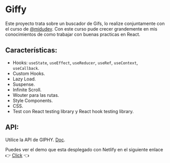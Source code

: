 # Giffy

Este proyecto trata sobre un buscador de Gifs, lo realize conjuntamente con el curso de [@midudev](https://github.com/midudev). Con este curso pude crecer grandemente en mis conocimientos de como trabajar con buenas practicas en React. 

## Características:

- Hooks: `useState`, `useEffect`, `useReducer`, `useRef`, `useContext`, `useCallback`.
- Custom Hooks.
- Lazy Load. 
- Suspense.
- Infinite Scroll.
- Wouter para las rutas.
- Style Components.
- CSS.
- Test con React testing library y React hook testing library.

## API:

Utilice la API de GIPHY. [Doc](https://developers.giphy.com/docs/api/endpoint/).

Puedes ver el demo que esta desplegado con Netlify en el siguiente enlace 👉 [Click](https://giffy-elian.netlify.app/) 👈
